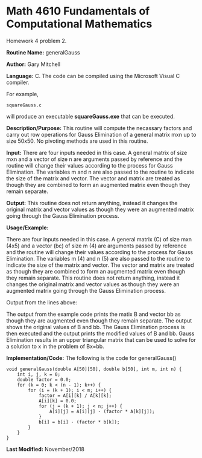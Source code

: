 # Math 4610 Fundamentals of Computational Mathematics
Homework 4 problem 2.

**Routine Name:**           generalGauss

**Author:** Gary Mitchell

**Language:** C. The code can be compiled using the Microsoft Visual C compiler.

For example,

    squareGauss.c

will produce an executable **squareGauss.exe** that can be executed.

**Description/Purpose:** This routine will compute the necassary factors and carry out row operations for Gauss Elimination of a general matrix mxn up to size 50x50. No pivoting methods are used in this routine.

**Input:** There are four inputs needed in this case. A general matrix of size mxn and a vector of size n are arguments passed by reference and the routine will change their values according to the process for Gauss Elimination. The variables m and n are also passed to the routine to indicate the size of the matrix and vector. The vector and matrix are treated as though they are combined to form an augmented matrix even though they remain separate.

**Output:** This routine does not return anything, instead it changes the original matrix and vector values as though they were an augmented matrix going through the Gauss Elimination process.

**Usage/Example:**

There are four inputs needed in this case. A general matrix (C) of size mxn (4x5) and a vector (bc) of size m (4) are arguments passed by reference and the routine will change their values according to the process for Gauss Elimination. The variables m (4) and n (5) are also passed to the routine to indicate the size of the matrix and vector. The vector and matrix are treated as though they are combined to form an augmented matrix even though they remain separate. This routine does not return anything, instead it changes the original matrix and vector values as though they were an augmented matrix going through the Gauss Elimination process. 



Output from the lines above:



The output from the example code prints the matix B and vector bb as though they are augmented even though they remain separate. The output shows the original values of B and bb. The Gauss Elimination process is then executed and the output prints the modified values of B and bb. Gauss Elimination results in an upper triangular matrix that can be used to solve for a solution to x in the problem of Bx=bb.

**Implementation/Code:** The following is the code for generalGauss()

    void generalGauss(double A[50][50], double b[50], int m, int n) {
        int i, j, k = 0;
        double factor = 0.0;
        for (k = 0; k < (n - 1); k++) {
            for (i = (k + 1); i < m; i++) {
                factor = A[i][k] / A[k][k];
                A[i][k] = 0.0;
                for (j = (k + 1); j < n; j++) {
                    A[i][j] = A[i][j] - (factor * A[k][j]);
                }
                b[i] = b[i] - (factor * b[k]);
            }
        }
    }

**Last Modified:** November/2018
